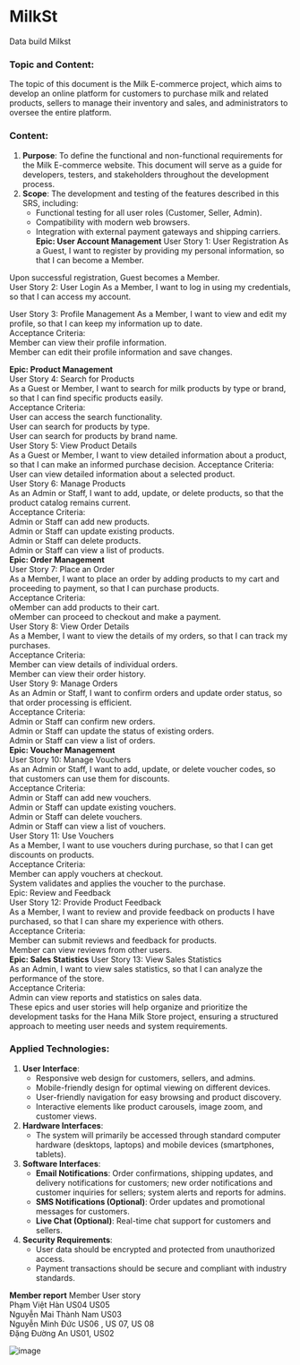 # MilkSt
Data build Milkst
### Topic and Content:
The topic of this document is the Milk E-commerce project, which aims to develop an online platform for customers to purchase milk and related products, sellers to manage their inventory and sales, and administrators to oversee the entire platform.

### Content:
1. **Purpose**: To define the functional and non-functional requirements for the Milk E-commerce website. This document will serve as a guide for developers, testers, and stakeholders throughout the development process.
2. **Scope**: The development and testing of the features described in this SRS, including:
    - Functional testing for all user roles (Customer, Seller, Admin).
    - Compatibility with modern web browsers.
    - Integration with external payment gateways and shipping carriers.
**Epic: User Account Management**
User Story 1: User Registration
As a Guest, I want to register by providing my personal information, so that I can become a Member.    
    
Upon successful registration, Guest becomes a Member.    
User Story 2: User Login
As a Member, I want to log in using my credentials, so that I can access my account.

User Story 3: Profile Management
As a Member, I want to view and edit my profile, so that I can keep my information up to date.    
Acceptance Criteria:    
Member can view their profile information.    
Member can edit their profile information and save changes.    

**Epic: Product Management**    
User Story 4: Search for Products    
As a Guest or Member, I want to search for milk products by type or brand, so that I can find specific products easily.    
Acceptance Criteria:    
User can access the search functionality.    
User can search for products by type.    
User can search for products by brand name.    
User Story 5: View Product Details    
As a Guest or Member, I want to view detailed information about a product, so that I can make an informed purchase decision.
Acceptance Criteria:    
User can view detailed information about a selected product.    
User Story 6: Manage Products    
As an Admin or Staff, I want to add, update, or delete products, so that the product catalog remains current.    
Acceptance Criteria:    
Admin or Staff can add new products.    
Admin or Staff can update existing products.    
Admin or Staff can delete products.    
Admin or Staff can view a list of products.    
**Epic: Order Management**    
User Story 7: Place an Order    
As a Member, I want to place an order by adding products to my cart and proceeding to payment, so that I can purchase products.    
Acceptance Criteria:    
oMember can add products to their cart.    
oMember can proceed to checkout and make a payment.    
User Story 8: View Order Details    
As a Member, I want to view the details of my orders, so that I can track my purchases.    
Acceptance Criteria:    
Member can view details of individual orders.    
Member can view their order history.    
User Story 9: Manage Orders    
As an Admin or Staff, I want to confirm orders and update order status, so that order processing is efficient.    
Acceptance Criteria:    
Admin or Staff can confirm new orders.    
Admin or Staff can update the status of existing orders.    
Admin or Staff can view a list of orders.    
**Epic: Voucher Management**    
User Story 10: Manage Vouchers    
As an Admin or Staff, I want to add, update, or delete voucher codes, so that customers can use them for discounts.    
Acceptance Criteria:    
Admin or Staff can add new vouchers.    
Admin or Staff can update existing vouchers.    
Admin or Staff can delete vouchers.    
Admin or Staff can view a list of vouchers.    
User Story 11: Use Vouchers    
As a Member, I want to use vouchers during purchase, so that I can get discounts on products.    
Acceptance Criteria:    
Member can apply vouchers at checkout.    
System validates and applies the voucher to the purchase.    
Epic: Review and Feedback    
User Story 12: Provide Product Feedback    
As a Member, I want to review and provide feedback on products I have purchased, so that I can share my experience with others.    
Acceptance Criteria:    
Member can submit reviews and feedback for products.    
Member can view reviews from other users.    
**Epic: Sales Statistics** 
User Story 13: View Sales Statistics    
As an Admin, I want to view sales statistics, so that I can analyze the performance of the store.    
Acceptance Criteria:    
Admin can view reports and statistics on sales data.    
These epics and user stories will help organize and prioritize the development tasks for the Hana Milk Store project, ensuring a structured approach to meeting user needs and system requirements.    
### Applied Technologies:
1. **User Interface**:
   - Responsive web design for customers, sellers, and admins.
   - Mobile-friendly design for optimal viewing on different devices.
   - User-friendly navigation for easy browsing and product discovery.
   - Interactive elements like product carousels, image zoom, and customer views.
2. **Hardware Interfaces**:
   - The system will primarily be accessed through standard computer hardware (desktops, laptops) and mobile devices (smartphones, tablets).
3. **Software Interfaces**:
   - **Email Notifications**: Order confirmations, shipping updates, and delivery notifications for customers; new order notifications and customer inquiries for sellers; system alerts and reports for admins.
   - **SMS Notifications (Optional)**: Order updates and promotional messages for customers.
   - **Live Chat (Optional)**: Real-time chat support for customers and sellers.
4. **Security Requirements**:
   - User data should be encrypted and protected from unauthorized access.
   - Payment transactions should be secure and compliant with industry standards.

**Member report**
Member	User story    
Phạm Việt Hàn	 US04   US05     
Nguyễn Mai Thành Nam	US03       
Nguyễn Minh Đức	US06 , US 07, US 08  
Đặng Đường An	US01, US02    

![image](https://github.com/namnmt/MilkSt/assets/172255494/0a7eb3e0-c524-4a80-b4aa-54cb2302596c)




